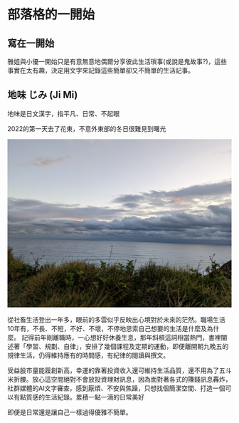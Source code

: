# 部落格的一開始

## 寫在一開始


雅姐與小優一開始只是有意無意地偶爾分享彼此生活瑣事(或說是鬼故事?)，這些事實在太有趣，決定用文字來記錄這些簡單卻又不簡單的生活記事。

## 地味 じみ (Ji Mi)

地味是日文漢字，指平凡、日常、不起眼

2022的第一天去了花東，不意外東部的冬日很難見到曙光

![](paste_images/PXL_20211231_224532503.jpg)

從社畜生活登出一年多，眼前的多雲似乎反映出心境對於未來的茫然。職場生活10年有，不長、不短，不好、不壞，不停地思索自己想要的生活是什麼及為什麼。 記得前年剛離職時，一心想好好休養生息，那年斜槓這詞相當熱門，書裡闡述著「學習、規劃、自律」，安排了幾個課程及定期的運動，即便離開朝九晚五的規律生活，仍得維持應有的時間感，有紀律的閱讀與撰文。

受益股市量能履創新高，幸運的靠著投資收入還可維持生活品質，還不用為了五斗米折腰。放心這空間絕對不會放投資理財訊息，因為面對著各式的賺錢訊息轟炸，社群媒體的AI文字審查，感到厭煩、不安與焦躁，只想找個簡潔空間、打造一個可以有點質感的生活紀錄。累積一點一滴的日常美好

即便是日常還是讓自己一樣過得優雅不簡單。
